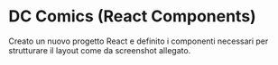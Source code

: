 # DC Comics (React Components)

Creato un nuovo progetto React e definito i componenti necessari per strutturare il layout come da screenshot allegato.